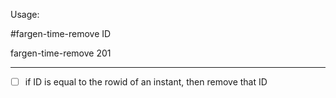 Usage:

#fargen-time-remove ID

fargen-time-remove 201

--------------------------------

- [ ] if ID is equal to the rowid of an instant, then remove that ID

